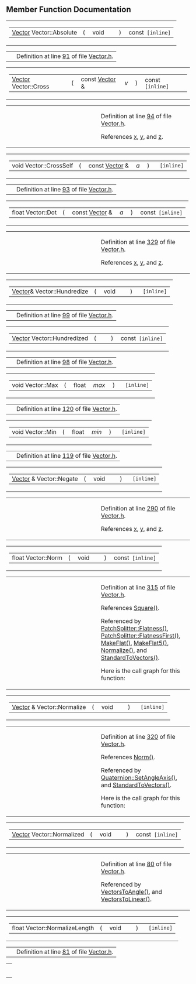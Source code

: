 ## Member Function Documentation

<span id="5b8104857a8d24d34060c536e6dbd049" class="anchor"></span>

<table class="mdTable" data-cellpadding="2" data-cellspacing="0">
<colgroup>
<col style="width: 100%" />
</colgroup>
<tbody>
<tr>
<td class="mdRow"><table data-cellpadding="0" data-cellspacing="0" data-border="0">
<tbody>
<tr>
<td class="md" data-nowrap="" data-valign="top"><a href="classVector.md" class="el">Vector</a> Vector::Absolute</td>
<td class="md" data-valign="top">( </td>
<td class="md" data-nowrap="" data-valign="top">void </td>
<td class="mdname1" data-valign="top" data-nowrap=""></td>
<td class="md" data-valign="top"> ) </td>
<td class="md" data-nowrap="">const<code> [inline]</code></td>
</tr>
</tbody>
</table></td>
</tr>
</tbody>
</table>

|  |  |
|----|----|
|   | Definition at line <a href="Vector_8h-source.md#l00091" class="el">91</a> of file <a href="Vector_8h-source.md" class="el">Vector.h</a>. |

<span id="f98ba69b0324114fe83d0246e0a3d02d" class="anchor"></span>

<table class="mdTable" data-cellpadding="2" data-cellspacing="0">
<colgroup>
<col style="width: 100%" />
</colgroup>
<tbody>
<tr>
<td class="mdRow"><table data-cellpadding="0" data-cellspacing="0" data-border="0">
<tbody>
<tr>
<td class="md" data-nowrap="" data-valign="top"><a href="classVector.md" class="el">Vector</a> Vector::Cross</td>
<td class="md" data-valign="top">( </td>
<td class="md" data-nowrap="" data-valign="top">const <a href="classVector.md" class="el">Vector</a> &amp; </td>
<td class="mdname1" data-valign="top" data-nowrap=""><em>v</em></td>
<td class="md" data-valign="top"> ) </td>
<td class="md" data-nowrap="">const<code> [inline]</code></td>
</tr>
</tbody>
</table></td>
</tr>
</tbody>
</table>

<table data-cellspacing="5" data-cellpadding="0" data-border="0">
<colgroup>
<col style="width: 50%" />
<col style="width: 50%" />
</colgroup>
<tbody>
<tr>
<td> </td>
<td><p>Definition at line <a href="Vector_8h-source.md#l00094" class="el">94</a> of file <a href="Vector_8h-source.md" class="el">Vector.h</a>.</p>
<p>References <a href="Vector_8h-source.md#l00027" class="el">x</a>, <a href="Vector_8h-source.md#l00027" class="el">y</a>, and <a href="Vector_8h-source.md#l00027" class="el">z</a>.</p></td>
</tr>
</tbody>
</table>

<span id="d4ddfd05e56fc0f0ab353e9bc991fbd6" class="anchor"></span>

<table class="mdTable" data-cellpadding="2" data-cellspacing="0">
<colgroup>
<col style="width: 100%" />
</colgroup>
<tbody>
<tr>
<td class="mdRow"><table data-cellpadding="0" data-cellspacing="0" data-border="0">
<tbody>
<tr>
<td class="md" data-nowrap="" data-valign="top">void Vector::CrossSelf</td>
<td class="md" data-valign="top">( </td>
<td class="md" data-nowrap="" data-valign="top">const <a href="classVector.md" class="el">Vector</a> &amp; </td>
<td class="mdname1" data-valign="top" data-nowrap=""><em>a</em></td>
<td class="md" data-valign="top"> ) </td>
<td class="md" data-nowrap=""><code> [inline]</code></td>
</tr>
</tbody>
</table></td>
</tr>
</tbody>
</table>

|  |  |
|----|----|
|   | Definition at line <a href="Vector_8h-source.md#l00093" class="el">93</a> of file <a href="Vector_8h-source.md" class="el">Vector.h</a>. |

<span id="ef27b7ba067777ff06026dd023d1500f" class="anchor"></span>

<table class="mdTable" data-cellpadding="2" data-cellspacing="0">
<colgroup>
<col style="width: 100%" />
</colgroup>
<tbody>
<tr>
<td class="mdRow"><table data-cellpadding="0" data-cellspacing="0" data-border="0">
<tbody>
<tr>
<td class="md" data-nowrap="" data-valign="top">float Vector::Dot</td>
<td class="md" data-valign="top">( </td>
<td class="md" data-nowrap="" data-valign="top">const <a href="classVector.md" class="el">Vector</a> &amp; </td>
<td class="mdname1" data-valign="top" data-nowrap=""><em>a</em></td>
<td class="md" data-valign="top"> ) </td>
<td class="md" data-nowrap="">const<code> [inline]</code></td>
</tr>
</tbody>
</table></td>
</tr>
</tbody>
</table>

<table data-cellspacing="5" data-cellpadding="0" data-border="0">
<colgroup>
<col style="width: 50%" />
<col style="width: 50%" />
</colgroup>
<tbody>
<tr>
<td> </td>
<td><p>Definition at line <a href="Vector_8h-source.md#l00329" class="el">329</a> of file <a href="Vector_8h-source.md" class="el">Vector.h</a>.</p>
<p>References <a href="Vector_8h-source.md#l00027" class="el">x</a>, <a href="Vector_8h-source.md#l00027" class="el">y</a>, and <a href="Vector_8h-source.md#l00027" class="el">z</a>.</p></td>
</tr>
</tbody>
</table>

<span id="f5ad4331544d9cfdef00c2a185ba1620" class="anchor"></span>

<table class="mdTable" data-cellpadding="2" data-cellspacing="0">
<colgroup>
<col style="width: 100%" />
</colgroup>
<tbody>
<tr>
<td class="mdRow"><table data-cellpadding="0" data-cellspacing="0" data-border="0">
<tbody>
<tr>
<td class="md" data-nowrap="" data-valign="top"><a href="classVector.md" class="el">Vector</a>&amp; Vector::Hundredize</td>
<td class="md" data-valign="top">( </td>
<td class="md" data-nowrap="" data-valign="top">void </td>
<td class="mdname1" data-valign="top" data-nowrap=""></td>
<td class="md" data-valign="top"> ) </td>
<td class="md" data-nowrap=""><code> [inline]</code></td>
</tr>
</tbody>
</table></td>
</tr>
</tbody>
</table>

|  |  |
|----|----|
|   | Definition at line <a href="Vector_8h-source.md#l00099" class="el">99</a> of file <a href="Vector_8h-source.md" class="el">Vector.h</a>. |

<span id="80c85dac6a4572514e93dabc6452dba2" class="anchor"></span>

<table class="mdTable" data-cellpadding="2" data-cellspacing="0">
<colgroup>
<col style="width: 100%" />
</colgroup>
<tbody>
<tr>
<td class="mdRow"><table data-cellpadding="0" data-cellspacing="0" data-border="0">
<tbody>
<tr>
<td class="md" data-nowrap="" data-valign="top"><a href="classVector.md" class="el">Vector</a> Vector::Hundredized</td>
<td class="md" data-valign="top">( </td>
<td class="mdname1" data-valign="top" data-nowrap=""></td>
<td class="md" data-valign="top"> ) </td>
<td class="md" data-nowrap="">const<code> [inline]</code></td>
</tr>
</tbody>
</table></td>
</tr>
</tbody>
</table>

|  |  |
|----|----|
|   | Definition at line <a href="Vector_8h-source.md#l00098" class="el">98</a> of file <a href="Vector_8h-source.md" class="el">Vector.h</a>. |

<span id="3f8f93af3f366d214c4c1c5b3b801683" class="anchor"></span>

<table class="mdTable" data-cellpadding="2" data-cellspacing="0">
<colgroup>
<col style="width: 100%" />
</colgroup>
<tbody>
<tr>
<td class="mdRow"><table data-cellpadding="0" data-cellspacing="0" data-border="0">
<tbody>
<tr>
<td class="md" data-nowrap="" data-valign="top">void Vector::Max</td>
<td class="md" data-valign="top">( </td>
<td class="md" data-nowrap="" data-valign="top">float </td>
<td class="mdname1" data-valign="top" data-nowrap=""><em>max</em></td>
<td class="md" data-valign="top"> ) </td>
<td class="md" data-nowrap=""><code> [inline]</code></td>
</tr>
</tbody>
</table></td>
</tr>
</tbody>
</table>

|  |  |
|----|----|
|   | Definition at line <a href="Vector_8h-source.md#l00120" class="el">120</a> of file <a href="Vector_8h-source.md" class="el">Vector.h</a>. |

<span id="4c91079c4bd81f3a8b7b966d208b7a49" class="anchor"></span>

<table class="mdTable" data-cellpadding="2" data-cellspacing="0">
<colgroup>
<col style="width: 100%" />
</colgroup>
<tbody>
<tr>
<td class="mdRow"><table data-cellpadding="0" data-cellspacing="0" data-border="0">
<tbody>
<tr>
<td class="md" data-nowrap="" data-valign="top">void Vector::Min</td>
<td class="md" data-valign="top">( </td>
<td class="md" data-nowrap="" data-valign="top">float </td>
<td class="mdname1" data-valign="top" data-nowrap=""><em>min</em></td>
<td class="md" data-valign="top"> ) </td>
<td class="md" data-nowrap=""><code> [inline]</code></td>
</tr>
</tbody>
</table></td>
</tr>
</tbody>
</table>

|  |  |
|----|----|
|   | Definition at line <a href="Vector_8h-source.md#l00119" class="el">119</a> of file <a href="Vector_8h-source.md" class="el">Vector.h</a>. |

<span id="501ef41cbae624e66dc2b6dfe89f38ff" class="anchor"></span>

<table class="mdTable" data-cellpadding="2" data-cellspacing="0">
<colgroup>
<col style="width: 100%" />
</colgroup>
<tbody>
<tr>
<td class="mdRow"><table data-cellpadding="0" data-cellspacing="0" data-border="0">
<tbody>
<tr>
<td class="md" data-nowrap="" data-valign="top"><a href="classVector.md" class="el">Vector</a> &amp; Vector::Negate</td>
<td class="md" data-valign="top">( </td>
<td class="md" data-nowrap="" data-valign="top">void </td>
<td class="mdname1" data-valign="top" data-nowrap=""></td>
<td class="md" data-valign="top"> ) </td>
<td class="md" data-nowrap=""><code> [inline]</code></td>
</tr>
</tbody>
</table></td>
</tr>
</tbody>
</table>

<table data-cellspacing="5" data-cellpadding="0" data-border="0">
<colgroup>
<col style="width: 50%" />
<col style="width: 50%" />
</colgroup>
<tbody>
<tr>
<td> </td>
<td><p>Definition at line <a href="Vector_8h-source.md#l00290" class="el">290</a> of file <a href="Vector_8h-source.md" class="el">Vector.h</a>.</p>
<p>References <a href="Vector_8h-source.md#l00027" class="el">x</a>, <a href="Vector_8h-source.md#l00027" class="el">y</a>, and <a href="Vector_8h-source.md#l00027" class="el">z</a>.</p></td>
</tr>
</tbody>
</table>

<span id="f8b9d487e9da8e62e85a4d0019c73c0a" class="anchor"></span>

<table class="mdTable" data-cellpadding="2" data-cellspacing="0">
<colgroup>
<col style="width: 100%" />
</colgroup>
<tbody>
<tr>
<td class="mdRow"><table data-cellpadding="0" data-cellspacing="0" data-border="0">
<tbody>
<tr>
<td class="md" data-nowrap="" data-valign="top">float Vector::Norm</td>
<td class="md" data-valign="top">( </td>
<td class="md" data-nowrap="" data-valign="top">void </td>
<td class="mdname1" data-valign="top" data-nowrap=""></td>
<td class="md" data-valign="top"> ) </td>
<td class="md" data-nowrap="">const<code> [inline]</code></td>
</tr>
</tbody>
</table></td>
</tr>
</tbody>
</table>

<table data-cellspacing="5" data-cellpadding="0" data-border="0">
<colgroup>
<col style="width: 50%" />
<col style="width: 50%" />
</colgroup>
<tbody>
<tr>
<td> </td>
<td><p>Definition at line <a href="Vector_8h-source.md#l00315" class="el">315</a> of file <a href="Vector_8h-source.md" class="el">Vector.h</a>.</p>
<p>References <a href="Vector_8h-source.md#l00090" class="el">Square()</a>.</p>
<p>Referenced by <a href="SplitPat_8h-source.md#l00181" class="el">PatchSplitter::Flatness()</a>, <a href="SplitPat_8h-source.md#l00199" class="el">PatchSplitter::FlatnessFirst()</a>, <a href="SplitPat_8h-source.md#l00224" class="el">MakeFlat()</a>, <a href="SplitPat_8h-source.md#l00243" class="el">MakeFlat5()</a>, <a href="Vector_8h-source.md#l00320" class="el">Normalize()</a>, and <a href="Matrix34_8h-source.md#l00310" class="el">StandardToVectors()</a>.</p>
<p>Here is the call graph for this function:</p>
<span class="image placeholder" data-original-image-src="classVector_f8b9d487e9da8e62e85a4d0019c73c0a_cgraph.gif" data-original-image-title="" data-border="0" usemap="#classVector_f8b9d487e9da8e62e85a4d0019c73c0a_cgraph_map"></span></td>
</tr>
</tbody>
</table>

<span id="167b1c859984f40a2dd06fb90ffa02dd" class="anchor"></span>

<table class="mdTable" data-cellpadding="2" data-cellspacing="0">
<colgroup>
<col style="width: 100%" />
</colgroup>
<tbody>
<tr>
<td class="mdRow"><table data-cellpadding="0" data-cellspacing="0" data-border="0">
<tbody>
<tr>
<td class="md" data-nowrap="" data-valign="top"><a href="classVector.md" class="el">Vector</a> &amp; Vector::Normalize</td>
<td class="md" data-valign="top">( </td>
<td class="md" data-nowrap="" data-valign="top">void </td>
<td class="mdname1" data-valign="top" data-nowrap=""></td>
<td class="md" data-valign="top"> ) </td>
<td class="md" data-nowrap=""><code> [inline]</code></td>
</tr>
</tbody>
</table></td>
</tr>
</tbody>
</table>

<table data-cellspacing="5" data-cellpadding="0" data-border="0">
<colgroup>
<col style="width: 50%" />
<col style="width: 50%" />
</colgroup>
<tbody>
<tr>
<td> </td>
<td><p>Definition at line <a href="Vector_8h-source.md#l00320" class="el">320</a> of file <a href="Vector_8h-source.md" class="el">Vector.h</a>.</p>
<p>References <a href="Vector_8h-source.md#l00315" class="el">Norm()</a>.</p>
<p>Referenced by <a href="Quaterni_8h-source.md#l00090" class="el">Quaternion::SetAngleAxis()</a>, and <a href="Matrix34_8h-source.md#l00310" class="el">StandardToVectors()</a>.</p>
<p>Here is the call graph for this function:</p>
<span class="image placeholder" data-original-image-src="classVector_167b1c859984f40a2dd06fb90ffa02dd_cgraph.gif" data-original-image-title="" data-border="0" usemap="#classVector_167b1c859984f40a2dd06fb90ffa02dd_cgraph_map"></span></td>
</tr>
</tbody>
</table>

<span id="b987e0701be95f48760798954d5c2554" class="anchor"></span>

<table class="mdTable" data-cellpadding="2" data-cellspacing="0">
<colgroup>
<col style="width: 100%" />
</colgroup>
<tbody>
<tr>
<td class="mdRow"><table data-cellpadding="0" data-cellspacing="0" data-border="0">
<tbody>
<tr>
<td class="md" data-nowrap="" data-valign="top"><a href="classVector.md" class="el">Vector</a> Vector::Normalized</td>
<td class="md" data-valign="top">( </td>
<td class="md" data-nowrap="" data-valign="top">void </td>
<td class="mdname1" data-valign="top" data-nowrap=""></td>
<td class="md" data-valign="top"> ) </td>
<td class="md" data-nowrap="">const<code> [inline]</code></td>
</tr>
</tbody>
</table></td>
</tr>
</tbody>
</table>

<table data-cellspacing="5" data-cellpadding="0" data-border="0">
<colgroup>
<col style="width: 50%" />
<col style="width: 50%" />
</colgroup>
<tbody>
<tr>
<td> </td>
<td><p>Definition at line <a href="Vector_8h-source.md#l00080" class="el">80</a> of file <a href="Vector_8h-source.md" class="el">Vector.h</a>.</p>
<p>Referenced by <a href="Rotate_8h-source.md#l00256" class="el">VectorsToAngle()</a>, and <a href="Rotate_8h-source.md#l00245" class="el">VectorsToLinear()</a>.</p></td>
</tr>
</tbody>
</table>

<span id="6a5aefd58b4881253e4e0563c2984e0f" class="anchor"></span>

<table class="mdTable" data-cellpadding="2" data-cellspacing="0">
<colgroup>
<col style="width: 100%" />
</colgroup>
<tbody>
<tr>
<td class="mdRow"><table data-cellpadding="0" data-cellspacing="0" data-border="0">
<tbody>
<tr>
<td class="md" data-nowrap="" data-valign="top">float Vector::NormalizeLength</td>
<td class="md" data-valign="top">( </td>
<td class="md" data-nowrap="" data-valign="top">void </td>
<td class="mdname1" data-valign="top" data-nowrap=""></td>
<td class="md" data-valign="top"> ) </td>
<td class="md" data-nowrap=""><code> [inline]</code></td>
</tr>
</tbody>
</table></td>
</tr>
</tbody>
</table>

|  |  |
|----|----|
|   | Definition at line <a href="Vector_8h-source.md#l00081" class="el">81</a> of file <a href="Vector_8h-source.md" class="el">Vector.h</a>. |

<span id="ab251d56c3e469072bbcfe45d6ad0ac7" class="anchor"></span>

<table class="mdTable" data-cellpadding="2" data-cellspacing="0">
<colgroup>
<col style="width: 100%" />
</colgroup>
<tbody>
<tr>
<td class="mdRow"><table data-cellpadding="0" data-cellspaci